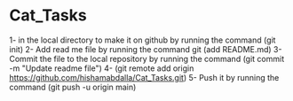 # Cat_Tasks
1- in the local directory to make it on github by running the command (git init) 
2- Add read me file by running the command git (add README.md) 
3- Commit the file to the local repository by running the command (git commit -m "Update readme file") 
4- (git remote add origin https://github.com/hishamabdalla/Cat_Tasks.git)
5- Push it by running the command (git push -u origin main)

